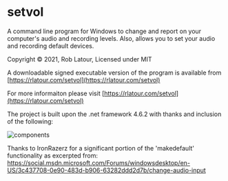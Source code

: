 ﻿# setvol
A command line program for Windows to change and report on your computer's audio and recording levels.  Also, allows you to set your audio and recording default devices.

Copyright © 2021, Rob Latour, Licensed under MIT

A downloadable signed executable version of the program is available from  [https://rlatour.com/setvol](https://rlatour.com/setvol)

For more informaiton please visit  [https://rlatour.com/setvol](https://rlatour.com/setvol)

The project is built upon the .net framework 4.6.2 with thanks and inclusion of the following:

![components](https://rlatour.com/setvol/images/components.jpg)

Thanks to IronRazerz for a significant portion of the 'makedefault' functionality as excerpted from:
https://social.msdn.microsoft.com/Forums/windowsdesktop/en-US/3c437708-0e90-483d-b906-63282ddd2d7b/change-audio-input


